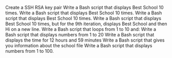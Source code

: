 Create a SSH RSA key pair Write a Bash script that displays Best School 10 times. Write a Bash script that displays Best School 10 times. Write a Bash script that displays Best School 10 times. Write a Bash script that displays Best School 10 times, but for the 9th iteration, displays Best School and then Hi on a new line. Write a Bash script that loops from 1 to 10 and: Write a Bash script that displays numbers from 1 to 20 Write a Bash script that displays the time for 12 hours and 59 minutes Write a Bash script that gives you information about the school file Write a Bash script that displays numbers from 1 to 100.
